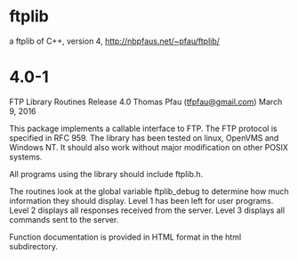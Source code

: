 # ftplib
a ftplib of C++, version 4, http://nbpfaus.net/~pfau/ftplib/

# 4.0-1
FTP Library Routines Release 4.0
Thomas Pfau (tfpfau@gmail.com)
March 9, 2016

This package implements a callable interface to FTP.  The FTP protocol is
specified in RFC 959.  The library has been tested on linux, OpenVMS and
Windows NT.  It should also work without major modification on other
POSIX systems.

All programs using the library should include ftplib.h.

The routines look at the global variable ftplib_debug to determine how
much information they should display.  Level 1 has been left for user
programs.  Level 2 displays all responses received from the server.
Level 3 displays all commands sent to the server.

Function documentation is provided in HTML format in the html
subdirectory.

